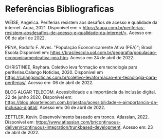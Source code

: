 # Referências Bibliograficas

WEISE, Angelica. Periferias resistem aos desafios de acesso e qualidade da internet. Aupa, 2021. Disponível em: < https://aupa.com.br/periferias-resistem-aosdesafios-de-acesso-e-qualidade-da-internet/>. Acesso em: 06 de abril de 2022.

PENA, Rodolfo F. Alves. "População Economicamente Ativa (PEA)"; Brasil Escola.Disponível em: https://brasilescola.uol.com.br/geografia/populacao-economicamenteativa-pea.htm. Acesso em 24 de abril de 2022.

CHRISTINEE, Rayhara. Coletivo leva formação em tecnologia para periferias.Calango Notícias, 2020. Disponível em <https://calangonoticias.com.br/coletivo-levaformacao-em-tecnologia-para-periferias/>. Acesso em: 06 de abril de 2022.

BLOG ALGAR TELECOM. Acessibilidade e a importância da inclusão digital. 22 de junho 2020, Disponível em: <https://blog.algartelecom.com.br/gestao/acessibilidade-e-aimportancia-da-inclusao-digital/>. Acesso em: 06 de abril de 2022.

ZETTLER, Kevin. Desenvolvimento baseado em tronco. Atlassian, 2022. Disponível em: <https://www.atlassian.com/br/continuous-delivery/continuous-integration/trunkbased-development>. Acesso em: 23 de abril de 2022.
